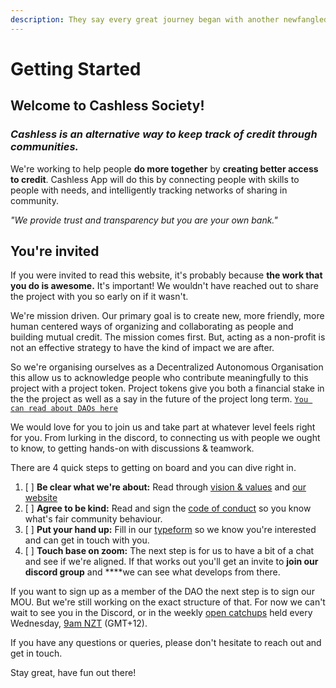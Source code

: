 ```yaml
---
description: They say every great journey began with another newfangled Comms platform
---
```


# Getting Started

## Welcome to Cashless Society!

### _**Cashless is an alternative way to keep track of credit through communities.**_

We're working to help people **do more together** by **creating better access to credit**. Cashless App will do this by connecting people with skills to people with needs, and intelligently tracking networks of sharing in community.

_"We provide trust and transparency but you are your own bank."_

## **You're invited**

If you were invited to read this website, it's probably because **the work that you do is awesome.** It's important! We wouldn't have reached out to share the project with you so early on if it wasn't.  
  
We're mission driven. Our primary goal is to create new, more friendly, more human centered ways of organizing and collaborating as people and building mutual credit. The mission comes first. But, acting as a non-profit is not an effective strategy to have the kind of impact we are after.  
  
So we're organising ourselves as a Decentralized Autonomous Organisation this allow us to acknowledge people who contribute meaningfully to this project with a project token. Project tokens give you both a financial stake in the the project as well as a say in the future of the project long term. [`You can read about DAOs here`](https://cointelegraph.com/ethereum-for-beginners/what-is-a-decentralized-autonomous-organization-and-how-does-a-dao-work#:~:text=A%20decentralized%20autonomous%20organization%20%28DAO,and%20managed%20by%20their%20members.) 

We would love for you to join us and take part at whatever level feels right for you. From lurking in the discord, to connecting us with people we ought to know, to getting hands-on with discussions & teamwork.

There are 4 quick steps to getting on board and you can dive right in.

1. [ ] **Be clear what we're about:** Read through [vision & values](vision-and-values/vision-and-values.md) and [our website](https://cashless.social/)
2. [ ] **Agree to be kind:** Read and sign the [code of conduct](key-resources/code-of-conduct.md) so you know what's fair community behaviour.
3. [ ] **Put your hand up:** Fill in our [typeform](https://deanharliwich.typeform.com/to/erYOECZh) so we know you're interested and can get in touch with you.
4. [ ] **Touch base on zoom:** The  next step is for us to have a bit of a chat and see if we're aligned. If that works out you'll get an invite to **join our discord group** and ****we can see what develops from there.

 If you want to sign up as a member of the DAO the next step is to sign our MOU. But we're still working on the exact structure of that. For now we can't wait to see you in the Discord, or in the weekly [open catchups](https://bbb.hypha.coop/b/mil-l9s-elb-tws) held every Wednesday, [9am NZT](https://time.is/0900_14_Apr_2021_in_Wellington/Vancouver/EDT/Brazil) \(GMT+12\).

If you have any questions or queries, please don't hesitate to reach out and get in touch.  
  
Stay great, have fun out there!

